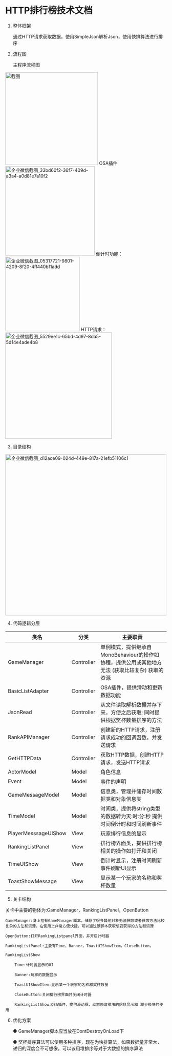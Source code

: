 # HTTP排行榜技术文档

1. 整体框架

    通过HTTP请求获取数据，使用SimpleJson解析Json，使用快排算法进行排序
    
    
2. 流程图

    主程序流程图
<img width="289" alt="截图" src="https://user-images.githubusercontent.com/93114635/140287410-43543413-8b93-42f4-a557-de0a7275abe4.png">
    OSA插件
<img width="279" alt="企业微信截图_33bd60f2-36f7-409d-a3a4-a0d81e7a10f2" src="https://user-images.githubusercontent.com/93114635/140287732-8b789722-b59e-4ba6-a675-c2ca3d2a48d9.png">
    倒计时功能：
<img width="232" alt="企业微信截图_05317721-9801-4209-8f20-4ff440bf1add" src="https://user-images.githubusercontent.com/93114635/140287871-0952ca18-0154-48bc-916c-5dfaa6b0644e.png">
    HTTP请求：
    <img width="332" alt="企业微信截图_5529ee1c-65bd-4d97-8da5-5d14e4ade4b8" src="https://user-images.githubusercontent.com/93114635/140702225-1d808fb2-d9b5-4796-b28f-9e97d8139456.png">


3. 目录结构

<img width="503" alt="企业微信截图_d12ace09-024d-449e-817a-21efb51106c1" src="https://user-images.githubusercontent.com/93114635/140288005-55eda923-7494-430b-b973-31d043320ff3.png">

4. 代码逻辑分层

类名| 分类 |主要职责
-------- | -----| ----
GameManager  | Controller|单例模式，提供继承自MonoBehaviour的操作如协程，提供公用或其他地方无法 (获取比较复杂) 获取的资源
BasicListAdapter  | Controller|OSA插件，提供滑动和更新数据功能
JsonRead  | Controller|从文件读取解析数据并存下来，方便之后获取; 同时提供根据奖杯数量排序的方法
RankAPIManager | Controller  |  创建新的HTTP请求，注册请求成功的回调函数，并发送请求
GetHTTPData | Controller | 获取HTTP数据，创建HTTP请求，发送HTTP请求
ActorModel  | Model|角色信息
Event  | Model|事件的声明
GameMessageModel  | Model|信息类，管理并储存时间数据类和对象信息类
TimeModel  | Model|时间类，提供将string类型的数据转为天:时:分:秒 提供时间倒计时和时间刷新事件
PlayerMesssageUIShow  | View|玩家排行信息的显示
RankingListPanel  | View|排行榜界面类，提供排行榜相关的操作如打开和关闭
TimeUIShow  | View|倒计时显示，注册时间刷新事件刷新UI显示
ToastShowMessage  | View|显示某一个玩家的名称和奖杯数量

5. 关卡结构

关卡中主要的物体为:GameManager，RankingListPanel，OpenButton

    GameManager:身上挂有GameManager脚本，储存了很多其他对象无法获取或者获取方法比较复杂的方法和资源，在使用上非常方便快捷，可以通过该脚本获取想要获得的方法和资源
    
    OpenButton:打开RankingListpanel界面，并开启计时器 
    
    RankingListPanel:主要有Time，Banner，ToastUIShowItem，CloseButton，
    
    RankingListShow 
    
        Time:计时器显示的UI
        
        Banner:玩家的数据显示
        
        ToastUIShowItem:显示某一个玩家的名称和奖杯数量
        
        CloseButton:关闭排行榜界面并关闭计时器
        
        RankingListShow:OSA插件，提供滑动框，动态修改模块的信息显示和 减少模块的使用
    
6. 优化方案

    ● GameManager脚本应当放在DontDestroyOnLoad下
    
    ● 奖杯排序算法可以使用多种排序，现在为快排算法，如果数据量非常大，
递归的深度会不可想像，可以该用堆排序等对于大数据的排序算法
